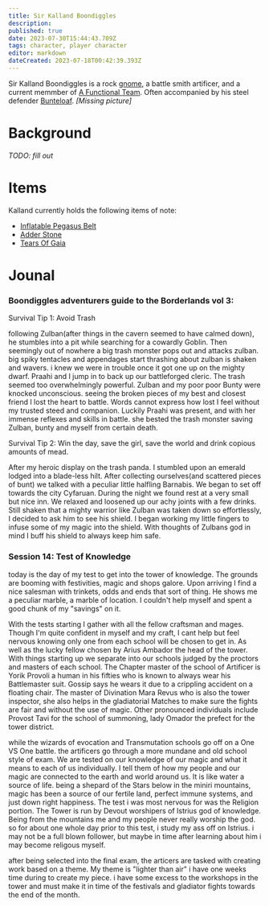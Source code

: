 ```yaml
---
title: Sir Kalland Boondiggles
description: 
published: true
date: 2023-07-30T15:44:43.709Z
tags: character, player character
editor: markdown
dateCreated: 2023-07-18T00:42:39.393Z
---
```


Sir Kalland Boondiggles is a rock [gnome](https://www.youtube.com/watch?v=1FFBsX5C61Q), a battle smith artificer, and a current memmber of [A Functional Team](/player_characters). Often accompanied by his steel defender [Bunteloaf](/player_characters/bunteloaf).
*[Missing picture]*

# Background
*TODO: fill out*

# Items
Kalland currently holds the following items of note:
-	[Inflatable Pegasus Belt](/items/inflatable_pegasus_belt)
- [Adder Stone](/items/adder_stone)
- [Tears Of Gaia](/items/tears_of_gaia)

# Jounal
### Boondiggles adventurers guide to the Borderlands vol 3: 
Survival Tip 1: Avoid Trash 

following Zulban(after things in the cavern seemed to have calmed down), he stumbles into a pit while searching for a cowardly Goblin. Then seemingly out of nowhere a big trash monster pops out and attacks zulban. big spiky tentacles and appendages start thrashing about zulban is shaken and wavers. i knew we were in trouble once it got one up on the mighty dwarf. Praahi and I jump in to back up our battleforged cleric. The trash seemed too overwhelmingly powerful. Zulban and my poor poor Bunty were knocked unconscious. seeing the broken pieces of my best and closest friend I lost the heart to battle. Words cannot express how lost I feel without my trusted steed and companion. Luckily Praahi was present, and with her immense reflexes and skills in battle. she bested the trash monster saving Zulban, bunty and myself from certain death.

Survival Tip 2: Win the day, save the girl, save the world and drink copious amounts of mead.

After my heroic display on the trash panda. I  stumbled upon an emerald lodged into a blade-less hilt. After collecting ourselves(and scattered pieces of bunt) we talked with a peculiar little halfling Barnabis. We began to set off towards the city Cyfaruan. During the night we found rest at a very small but nice inn. We relaxed and loosened up our achy joints with a few drinks. Still shaken that a mighty warrior like Zulban was taken down so effortlessly, I decided to ask him to see his shield. I began working my little fingers to infuse some of my magic into the shield. With thoughts of Zulbans god in mind I buff his shield to always keep him safe.
### Session 14: Test of Knowledge
today is the day of my test to get into the tower of knowledge. The grounds are booming with festivities, magic and shops galore. Upon arriving I find a nice salesman with trinkets, odds and ends that sort of thing. He shows me a peculiar marble, a marble of location. I couldn't help myself and spent a good chunk of my "savings" on it. 

With the tests starting I gather with all the fellow craftsman and mages. Though I'm quite confident in myself and my craft, I cant help but feel nervous knowing only one from each school will be chosen to get in. As well as the lucky fellow chosen by Arius Ambador the head of the tower. With things starting up we separate into our schools judged by the proctors and masters of each school. The Chapter master of the school of Artificer is Yorik Provoli a human in his fifties who is known to always wear his Battlemaster suit. Gossip says he wears it due to a crippling accident on a floating chair. The master of Divination Mara Revus who is also the tower inspector, she also helps in the gladiatorial Matches to make sure the fights are fair and without the use of magic. Other pronounced individuals include Provost Tavi for the school of summoning, lady Omador the prefect for the tower district.

while the wizards of evocation and Transmutation schools go off on a One VS One battle. the artificers go through a more mundane and old school style of exam. We are tested on our knowledge of our magic and what it means to each of us individually. I tell them of how my people and our magic are  connected to the earth and world around us. It is like water a source of life. being a shepard of the Stars below in the miniri mountains, magic has been a source of our fertile land, perfect immune systems, and just down right happiness. The test i was most nervous for was the Religion portion. The Tower is run by Devout worshipers of  Istrius god of knowledge. Being from the mountains me and my people never really worship the god. so for about one whole day prior to this test, i study my ass off on Istrius. i may not be a full blown follower, but maybe in time after learning about him i may become religous myself. 

after being selected into the final exam, the articers are tasked with creating work based on a theme. My theme is "lighter than air" i have one weeks time during to create my piece. i have some excess to the workshops in the tower and must make it in time of the festivals and gladiator fights towards the end of the month.